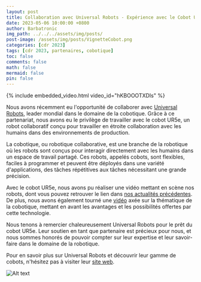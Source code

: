 ```yaml
---
layout: post
title: Collaboration avec Universal Robots - Expérience avec le Cobot UR5e
date: 2023-05-06 10:00:00 +0800
author: Barbatronic
img_path: ../../../assets/img/posts/
post-image: /assets/img/posts/VignetteCobot.png
categories: [cdr 2023]
tags: [cdr 2023, partenaires, cobotique]
toc: false
comments: false
math: false
mermaid: false
pin: false
---
```


{% include embedded_video.html video_id="hKBOOOTXDIs" %}

Nous avons récemment eu l'opportunité de collaborer avec [Universal Robots](https://www.universal-robots.com/), leader mondial dans le domaine de la cobotique. Grâce à ce partenariat, nous avons eu le privilège de travailler avec le cobot UR5e, un robot collaboratif conçu pour travailler en étroite collaboration avec les humains dans des environnements de production.

La cobotique, ou robotique collaborative, est une branche de la robotique où les robots sont conçus pour interagir directement avec les humains dans un espace de travail partagé. Ces robots, appelés cobots, sont flexibles, faciles à programmer et peuvent être déployés dans une variété d'applications, des tâches répétitives aux tâches nécessitant une grande précision.

Avec le cobot UR5e, nous avons pu réaliser une vidéo mettant en scène nos robots, dont vous pouvez retrouver le lien dans [nos actualités précédentes](../video-robot-2023/). De plus, nous avons également tourné une [vidéo](https://www.youtube.com/watch?v=hKBOOOTXDIs) axée sur la thématique de la cobotique, mettant en avant les avantages et les possibilités offertes par cette technologie.

Nous tenons à remercier chaleureusement Universal Robots pour le prêt du cobot UR5e. Leur soutien en tant que partenaire est précieux pour nous, et nous sommes honorés de pouvoir compter sur leur expertise et leur savoir-faire dans le domaine de la robotique.

Pour en savoir plus sur Universal Robots et découvrir leur gamme de cobots, n'hésitez pas à visiter leur [site web](https://www.universal-robots.com/).

![Alt text](VignetteCobot.png)